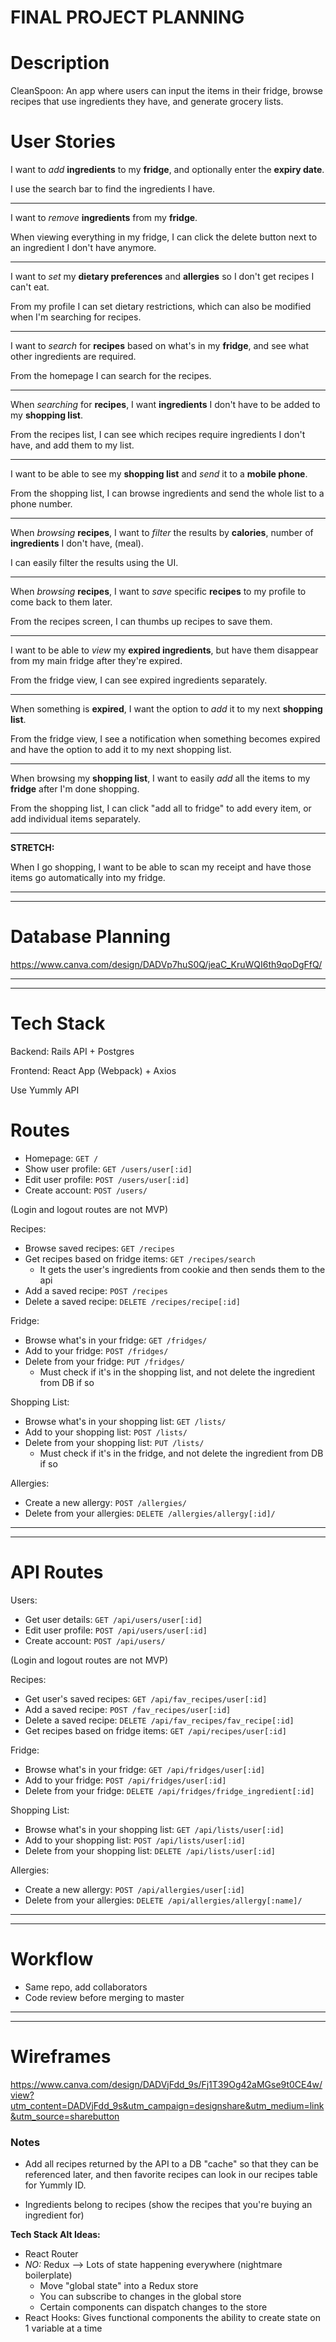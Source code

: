 # FINAL PROJECT PLANNING

# Description

CleanSpoon: An app where users can input the items in their fridge, browse recipes that use ingredients they have, and generate grocery lists.

# User Stories

I want to _add_ **ingredients** to my **fridge**, and optionally enter the **expiry date**.

I use the search bar to find the ingredients I have.

---

I want to _remove_ **ingredients** from my **fridge**.

When viewing everything in my fridge, I can click the delete button next to an ingredient I don't have anymore.

---

I want to _set_ my **dietary preferences** and **allergies** so I don't get recipes I can't eat.

From my profile I can set dietary restrictions, which can also be modified when I'm searching for recipes.

---

I want to _search_ for **recipes** based on what's in my **fridge**, and see what other ingredients are required.

From the homepage I can search for the recipes.

--- 

When _searching_ for **recipes**, I want **ingredients** I don't have to be added to my **shopping list**.

From the recipes list, I can see which recipes require ingredients I don't have, and add them to my list.

--- 

I want to be able to see my **shopping list** and _send_ it to a **mobile phone**.

From the shopping list, I can browse ingredients and send the whole list to a phone number. 

--- 

When _browsing_ **recipes**, I want to _filter_ the results by **calories**, number of **ingredients** I don't have, (meal).

I can easily filter the results using the UI.

---

When _browsing_ **recipes**, I want to _save_ specific **recipes** to my profile to come back to them later.

From the recipes screen, I can thumbs up recipes to save them.

---

I want to be able to _view_ my **expired ingredients**, but have them disappear from my main fridge after they're expired.

From the fridge view, I can see expired ingredients separately.

---

When something is **expired**, I want the option to _add_ it to my next **shopping list**.

From the fridge view, I see a notification when something becomes expired and have the option to add it to my next shopping list. 

---

When browsing my **shopping list**, I want to easily _add_ all the items to my **fridge** after I'm done shopping.

From the shopping list, I can click "add all to fridge" to add every item, or add individual items separately.

---

**STRETCH:**

When I go shopping, I want to be able to scan my receipt and have those items go automatically into my fridge.

---
---

# Database Planning

https://www.canva.com/design/DADVp7huS0Q/jeaC_KruWQI6th9qoDgFfQ/

---
---

# Tech Stack

Backend: Rails API + Postgres

Frontend: React App (Webpack) + Axios

Use Yummly API

# Routes

* Homepage: `GET /`
* Show user profile: `GET /users/user[:id]`
* Edit user profile: `POST /users/user[:id]`
* Create account: `POST /users/`

(Login and logout routes are not MVP)

Recipes:
* Browse saved recipes: `GET /recipes`
* Get recipes based on fridge items: `GET /recipes/search`
  * It gets the user's ingredients from cookie and then sends them to the api
* Add a saved recipe: `POST /recipes`
* Delete a saved recipe: `DELETE /recipes/recipe[:id]`

Fridge:
* Browse what's in your fridge: `GET /fridges/`
* Add to your fridge: `POST /fridges/`
* Delete from your fridge: `PUT /fridges/`
  * Must check if it's in the shopping list, and not delete the ingredient from DB if so

Shopping List:
* Browse what's in your shopping list: `GET /lists/`
* Add to your shopping list: `POST /lists/`
* Delete from your shopping list: `PUT /lists/`
  * Must check if it's in the fridge, and not delete the ingredient from DB if so

Allergies:
* Create a new allergy: `POST /allergies/`
* Delete from your allergies: `DELETE /allergies/allergy[:id]/`
---
---

# API Routes

Users:
* Get user details: `GET /api/users/user[:id]`
* Edit user profile: `POST /api/users/user[:id]`
* Create account: `POST /api/users/`

(Login and logout routes are not MVP)

Recipes:
* Get user's saved recipes: `GET /api/fav_recipes/user[:id]`
* Add a saved recipe: `POST /fav_recipes/user[:id]`
* Delete a saved recipe: `DELETE /api/fav_recipes/fav_recipe[:id]`
* Get recipes based on fridge items: `GET /api/recipes/user[:id]`

Fridge:
* Browse what's in your fridge: `GET /api/fridges/user[:id]`
* Add to your fridge: `POST /api/fridges/user[:id]`
* Delete from your fridge: `DELETE /api/fridges/fridge_ingredient[:id]`

Shopping List:
* Browse what's in your shopping list: `GET /api/lists/user[:id]`
* Add to your shopping list: `POST /api/lists/user[:id]`
* Delete from your shopping list: `DELETE /api/lists/user[:id]`

Allergies:
* Create a new allergy: `POST /api/allergies/user[:id]`
* Delete from your allergies: `DELETE /api/allergies/allergy[:name]/`

---
---

# Workflow

* Same repo, add collaborators
* Code review before merging to master

---
---

# Wireframes

https://www.canva.com/design/DADVjFdd_9s/Fj1T39Og42aMGse9t0CE4w/view?utm_content=DADVjFdd_9s&utm_campaign=designshare&utm_medium=link&utm_source=sharebutton

### Notes

* Add all recipes returned by the API to a DB "cache" so that they can be referenced later, and then favorite recipes can look in our recipes table for Yummly ID. 

* Ingredients belong to recipes (show the recipes that you're buying an ingredient for)

**Tech Stack Alt Ideas:**
* React Router
* _NO:_ Redux –> Lots of state happening everywhere (nightmare boilerplate)
  * Move "global state" into a Redux store 
  * You can subscribe to changes in the global store
  * Certain components can dispatch changes to the store
* React Hooks: Gives functional components the ability to create state on 1 variable at a time 